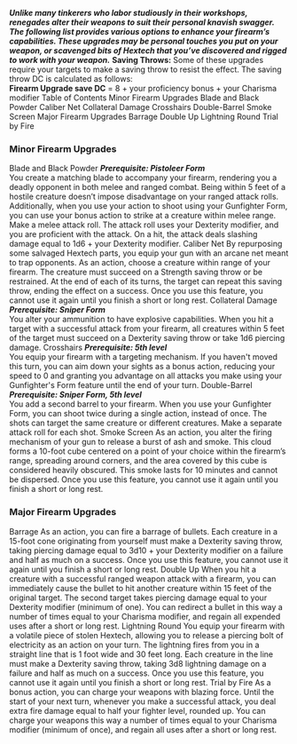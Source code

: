 ***Unlike many tinkerers who labor studiously in their workshops, renegades alter their weapons to suit their personal knavish swagger. The following list provides various options to enhance your firearm’s capabilities. These upgrades may be personal touches you put on your weapon, or scavenged bits of Hextech that you’ve discovered and rigged to work with your weapon.***
**Saving Throws:** Some of these upgrades require your targets to make a saving throw to resist the effect. The saving throw DC is calculated as follows:  
**Firearm Upgrade save DC** = 8 + your proficiency bonus + your Charisma modifier
Table of Contents
Minor Firearm Upgrades
Blade and Black Powder
Caliber Net
Collateral Damage
Crosshairs
Double-Barrel
Smoke Screen
Major Firearm Upgrades
Barrage
Double Up
Lightning Round
Trial by Fire
### Minor Firearm Upgrades
Blade and Black Powder
***Prerequisite: Pistoleer Form***  
You create a matching blade to accompany your firearm, rendering you a deadly opponent in both melee and ranged combat. Being within 5 feet of a hostile creature doesn’t impose disadvantage on your ranged attack rolls. Additionally, when you use your action to shoot using your Gunfighter Form, you can use your bonus action to strike at a creature within melee range. Make a melee attack roll. The attack roll uses your Dexterity modifier, and you are proficient with the attack. On a hit, the attack deals slashing damage equal to 1d6 + your Dexterity modifier.
Caliber Net
By repurposing some salvaged Hextech parts, you equip your gun with an arcane net meant to trap opponents. As an action, choose a creature within range of your firearm. The creature must succeed on a Strength saving throw or be restrained. At the end of each of its turns, the target can repeat this saving throw, ending the effect on a success. Once you use this feature, you cannot use it again until you finish a short or long rest.
Collateral Damage
***Prerequisite: Sniper Form***  
You alter your ammunition to have explosive capabilities. When you hit a target with a successful attack from your firearm, all creatures within 5 feet of the target must succeed on a Dexterity saving throw or take 1d6 piercing damage.
Crosshairs
***Prerequisite: 5th level***  
You equip your firearm with a targeting mechanism. If you haven't moved this turn, you can aim down your sights as a bonus action, reducing your speed to 0 and granting you advantage on all attacks you make using your Gunfighter's Form feature until the end of your turn.
Double-Barrel
***Prerequisite: Sniper Form, 5th level***  
You add a second barrel to your firearm. When you use your Gunfighter Form, you can shoot twice during a single action, instead of once. The shots can target the same creature or different creatures. Make a separate attack roll for each shot.
Smoke Screen
As an action, you alter the firing mechanism of your gun to release a burst of ash and smoke. This cloud forms a 10-foot cube centered on a point of your choice within the firearm’s range, spreading around corners, and the area covered by this cube is considered heavily obscured. This smoke lasts for 10 minutes and cannot be dispersed. Once you use this feature, you cannot use it again until you finish a short or long rest.
### Major Firearm Upgrades
Barrage
As an action, you can fire a barrage of bullets. Each creature in a 15-foot cone originating from yourself must make a Dexterity saving throw, taking piercing damage equal to 3d10 + your Dexterity modifier on a failure and half as much on a success. Once you use this feature, you cannot use it again until you finish a short or long rest.
Double Up
When you hit a creature with a successful ranged weapon attack with a firearm, you can immediately cause the bullet to hit another creature within 15 feet of the original target. The second target takes piercing damage equal to your Dexterity modifier (minimum of one). You can redirect a bullet in this way a number of times equal to your Charisma modifier, and regain all expended uses after a short or long rest.
Lightning Round
You equip your firearm with a volatile piece of stolen Hextech, allowing you to release a piercing bolt of electricity as an action on your turn. The lightning fires from you in a straight line that is 1 foot wide and 30 feet long. Each creature in the line must make a Dexterity saving throw, taking 3d8 lightning damage on a failure and half as much on a success. Once you use this feature, you cannot use it again until you finish a short or long rest.
Trial by Fire
As a bonus action, you can charge your weapons with blazing force. Until the start of your next turn, whenever you make a successful attack, you deal extra fire damage equal to half your fighter level, rounded up. You can charge your weapons this way a number of times equal to your Charisma modifier (minimum of once), and regain all uses after a short or long rest.